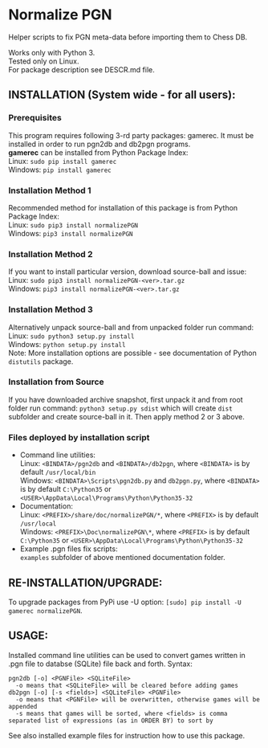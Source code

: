 Normalize PGN
=============

Helper scripts to fix PGN meta-data before importing them to Chess DB.

Works only with Python 3.  
Tested only on Linux.  
For package description see DESCR.md file.

INSTALLATION (System wide - for all users):
-------------------------------------------

### Prerequisites
This program requires following 3-rd party packages: gamerec. 
It must be installed in order to run pgn2db and db2pgn programs.  
**gamerec** can be installed from Python Package Index:  
Linux: `sudo pip install gamerec`  
Windows: `pip install gamerec`  

### Installation Method 1
Recommended method for installation of this package is from Python Package Index:  
Linux: `sudo pip3 install normalizePGN`  
Windows: `pip3 install normalizePGN`

### Installation Method 2
If you want to install particular version, download source-ball and issue:  
Linux: `sudo pip3 install normalizePGN-<ver>.tar.gz`  
Windows: `pip3 install normalizePGN-<ver>.tar.gz`

### Installation Method 3
Alternatively unpack source-ball and from unpacked folder run command:  
Linux: `sudo python3 setup.py install`  
Windows: `python setup.py install`  
Note: More installation options are possible - see documentation of Python `distutils` package.

### Installation from Source
If you have downloaded archive snapshot, first unpack it and from root folder run command: 
`python3 setup.py sdist` 
which will create `dist` subfolder and create source-ball in it. Then apply method 2 or 3 above.

### Files deployed by installation script
- Command line utilities:  
  Linux: `<BINDATA>/pgn2db` and `<BINDATA>/db2pgn`, where `<BINDATA>` is by default `/usr/local/bin`  
  Windows: `<BINDATA>\Scripts\pgn2db.py` and `db2pgn.py`, where `<BINDATA>` is by default `C:\Python35` or `<USER>\AppData\Local\Programs\Python\Python35-32` 
- Documentation:  
  Linux: `<PREFIX>/share/doc/normalizePGN/*`, where `<PREFIX>` is by default `/usr/local`  
  Windows: `<PREFIX>\Doc\normalizePGN\*`, where `<PREFIX>` is by default `C:\Python35` or `<USER>\AppData\Local\Programs\Python\Python35-32`
- Example .pgn files fix scripts:  
  `examples` subfolder of above mentioned documentation folder.

RE-INSTALLATION/UPGRADE:
------------------------

To upgrade packages from PyPi use -U option:
`[sudo] pip install -U gamerec normalizePGN`.  

USAGE:
------

Installed command line utilities can be used to convert games written in .pgn file to 
databse (SQLite) file back and forth.
Syntax:
```
pgn2db [-o] <PGNFile> <SQLiteFile>
  -o means that <SQLiteFile> will be cleared before adding games
db2pgn [-o] [-s <fields>] <SQLiteFile> <PGNFile>
  -o means that <PGNFile> will be overwritten, otherwise games will be appended
  -s means that games will be sorted, where <fields> is comma separated list of expressions (as in ORDER BY) to sort by
```

See also installed example files for instruction how to use this package.
